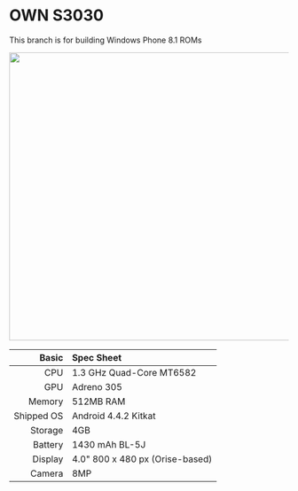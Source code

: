 # OWN S3030
This branch is for building Windows Phone 8.1 ROMs 

<img src="https://publicapi.solotodo.com/products/17727/picture/?width=1000&height=520" width="1000" height="520" />

Basic   | Spec Sheet
-------:|:-------------------------
CPU     | 1.3 GHz Quad-Core MT6582
GPU     | Adreno 305
Memory  | 512MB RAM
Shipped OS | Android 4.4.2 Kitkat
Storage | 4GB
Battery | 1430  mAh BL-5J
Display | 4.0" 800 x 480 px (Orise-based)
Camera  | 8MP

